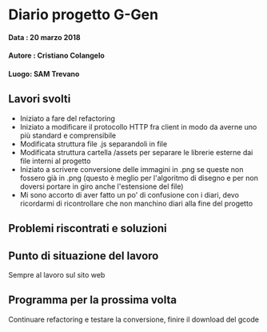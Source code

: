 # Diario progetto G-Gen

#### Data : 20 marzo 2018

#### Autore : Cristiano Colangelo

#### Luogo: SAM Trevano

## Lavori svolti

- Iniziato a fare del refactoring
- Iniziato a modificare il protocollo HTTP fra client in modo da averne uno più standard e comprensibile
- Modificata struttura file .js separandoli in file
- Modificata struttura cartella /assets per separare le librerie esterne dai file interni al progetto
- Iniziato a scrivere conversione delle immagini in .png se queste non fossero già in .png (questo è meglio per l'algoritmo di disegno e per non doversi portare in giro anche l'estensione del file)
- Mi sono accorto di aver fatto un po' di confusione con i diari, devo ricordarmi di ricontrollare che non manchino diari alla fine del progetto

## Problemi riscontrati e soluzioni

## Punto di situazione del lavoro

Sempre al lavoro sul sito web

## Programma per la prossima volta

Continuare refactoring e testare la conversione, finire il download del gcode